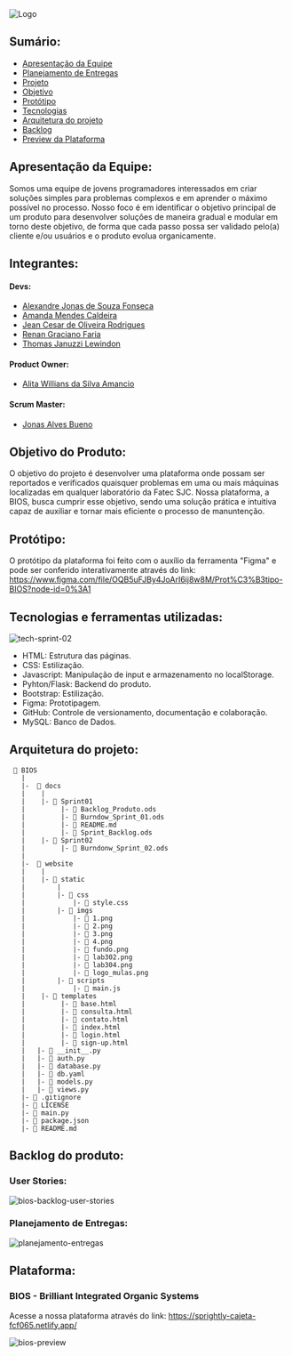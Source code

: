<img src="https://user-images.githubusercontent.com/89790349/194731178-f02b3b24-e3dd-4ef2-a7f9-52c83dc8cfc1.png" alt="Logo"/>


## Sumário:
* [Apresentação da Equipe](#apresentação-da-equipe)
* [Planejamento de Entregas](#planejamento-de-entregas)
* [Projeto](#projeto)
* [Objetivo](#objetivo)
* [Protótipo](#protótipo)
* [Tecnologias](#tecnologias-e-ferramentas-utilizadas)
* [Arquitetura do projeto](#arquitetura-do-projeto)
* [Backlog](#backlog-do-produto)
* [Preview da Plataforma](#plataforma)

## Apresentação da Equipe:
Somos uma equipe de jovens programadores interessados em criar soluções simples para problemas complexos e em aprender o máximo possível no processo.
Nosso foco é em identificar o objetivo principal de um produto para desenvolver soluções de maneira gradual e modular em torno deste objetivo, de forma que cada passo possa ser validado pelo(a) cliente e/ou usuários e o produto evolua organicamente.

## Integrantes:

#### Devs:
* [Alexandre Jonas de Souza Fonseca](https://github.com/AlexandreJonas)
* [Amanda Mendes Caldeira](https://github.com/AmendoaM)
* [Jean Cesar de Oliveira Rodrigues](https://github.com/JeanRodrigues1)
* [Renan Graciano Faria](https://github.com/VonNexx)
* [Thomas Januzzi Lewindon](https://github.com/Thomasjanuzzi)
#### Product Owner:
* [Alita Willians da Silva Amancio](https://github.com/AlitaAmancio)
#### Scrum Master:
* [Jonas Alves Bueno](https://github.com/dodekafonos)

## Objetivo do Produto:
O objetivo do projeto é desenvolver uma plataforma onde possam ser reportados e verificados quaisquer problemas em uma ou mais máquinas localizadas em qualquer laboratório da Fatec SJC. Nossa plataforma, a BIOS, busca cumprir esse objetivo, sendo uma solução prática e intuitiva capaz de auxiliar e tornar mais eficiente o processo de manuntenção.

## Protótipo:

O protótipo da plataforma foi feito com o auxílio da ferramenta "Figma" e pode ser conferido interativamente através do link:
https://www.figma.com/file/OQB5uFJBy4JoArI6ij8w8M/Prot%C3%B3tipo-BIOS?node-id=0%3A1

## Tecnologias e ferramentas utilizadas:
![tech-sprint-02](https://user-images.githubusercontent.com/89790349/194731179-61ae09b8-ccf0-4369-8ff9-8ca088ac3392.png)
* HTML: Estrutura das páginas.
* CSS: Estilização.
* Javascript: Manipulação de input e armazenamento no localStorage.
* Pyhton/Flask: Backend do produto.
* Bootstrap: Estilização.
* Figma: Prototipagem.
* GitHub: Controle de versionamento, documentação e colaboração.
* MySQL: Banco de Dados.

## Arquitetura do projeto:
```
 📁 BIOS
   |
   |-  📁 docs
   |    |
   |    |- 📁 Sprint01
   |         |- 📑 Backlog_Produto.ods
   |         |- 📑 Burndow_Sprint_01.ods
   |         |- 📑 README.md
   |         |- 📑 Sprint_Backlog.ods
   |    |- 📁 Sprint02
   |         |- 📑 Burndonw_Sprint_02.ods
   |
   |-  📁 website
   |    |
   |    |- 📁 static
   |        |
   |        |- 📁 css
   |            |- 📑 style.css
   |        |- 📁 imgs
   |            |- 📑 1.png
   |            |- 📑 2.png
   |            |- 📑 3.png
   |            |- 📑 4.png
   |            |- 📑 fundo.png
   |            |- 📑 lab302.png
   |            |- 📑 lab304.png
   |            |- 📑 logo_mulas.png
   |        |- 📁 scripts
   |            |- 📑 main.js
   |    |- 📁 templates
   |         |- 📑 base.html
   |         |- 📑 consulta.html
   |         |- 📑 contato.html
   |         |- 📑 index.html
   |         |- 📑 login.html
   |         |- 📑 sign-up.html
   |   |- 📑 __init__.py
   |   |- 📑 auth.py
   |   |- 📑 database.py
   |   |- 📑 db.yaml
   |   |- 📑 models.py
   |   |- 📑 views.py
   |- 📑 .gitignore
   |- 📑 LICENSE
   |- 📑 main.py
   |- 📑 package.json
   |- 📑 README.md
```

## Backlog do produto:
### User Stories:
![bios-backlog-user-stories](https://user-images.githubusercontent.com/64814482/190936243-afa665a7-fd38-49f3-8f08-7e5659a5d81b.png)

### Planejamento de Entregas:
![planejamento-entregas](https://user-images.githubusercontent.com/89790349/194731181-5991f789-9116-4fd3-878a-a924808c8e10.png)



## Plataforma:

### BIOS - Brilliant Integrated Organic Systems 

Acesse a nossa plataforma através do link: https://sprightly-cajeta-fcf065.netlify.app/

![bios-preview](https://user-images.githubusercontent.com/64814482/190919618-bc61c2c1-195f-437c-b896-643120f84526.png)

